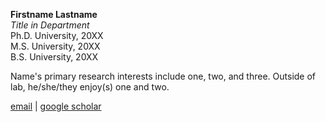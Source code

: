 **Firstname Lastname**  
*Title in Department*  
Ph.D. University, 20XX  
M.S. University, 20XX  
B.S. University, 20XX

Name's primary research interests include one, two, and three. Outside of lab, he/she/they enjoy(s) one and two.

[email](mailto:@youremail@stanford.edu) \| [google scholar](url_of_your_googlescholar_here)